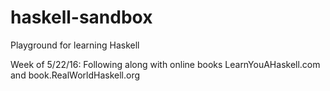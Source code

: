 # haskell-sandbox
Playground for learning Haskell

Week of 5/22/16: Following along with online books LearnYouAHaskell.com and book.RealWorldHaskell.org
